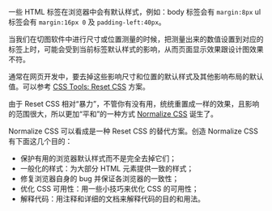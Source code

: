 一些 HTML 标签在浏览器中会有默认样式，例如：body 标签会有 `margin:8px` ul 标签会有 `margin:16px 0` 及 `padding-left:40px`。

当我们在切图软件中进行尺寸或位置测量的时候，把测量出来的数值设置到对应的标签上时，可能会受到当前标签默认样式的影响，从而页面显示效果跟设计图效果不符。

通常在网页开发中，要去掉这些影响尺寸和位置的默认样式及其他影响布局的默认值。可以参考 [CSS Tools: Reset CSS](https://meyerweb.com/eric/tools/css/reset/) 方案。

由于 Reset CSS 相对“暴力”，不管你有没有用，统统重置成一样的效果，且影响的范围很大，所以更加“平和”的一种方式 [Normalize CSS](https://github.com/necolas/normalize.css/blob/master/normalize.css) 诞生了。

Normalize CSS 可以看成是一种 Reset CSS 的替代方案。创造 Normalize CSS 有下面这几个目的：

* 保护有用的浏览器默认样式而不是完全去掉它们；
* 一般化的样式：为大部分 HTML 元素提供一致的样式；
* 修复浏览器自身的 bug 并保证各浏览器的一致性；
* 优化 CSS 可用性：用一些小技巧来优化 CSS 的可用性；
* 解释代码：用注释和详细的文档来解释代码的目的和用法。
